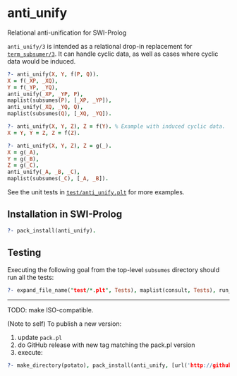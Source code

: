 # anti_unify
Relational anti-unification for SWI-Prolog

`anti_unify/3` is intended as a relational drop-in replacement for [`term_subsumer/3`](https://www.swi-prolog.org/pldoc/doc_for?object=term_subsumer/3). It can handle cyclic data, as well as cases where cyclic data would be induced.

```prolog
?- anti_unify(X, Y, f(P, Q)).
X = f(_XP, _XQ),
Y = f(_YP, _YQ),
anti_unify(_XP, _YP, P),
maplist(subsumes(P), [_XP, _YP]),
anti_unify(_XQ, _YQ, Q),
maplist(subsumes(Q), [_XQ, _YQ]).

?- anti_unify(X, Y, Z), Z = f(Y). % Example with induced cyclic data.
X = Y, Y = Z, Z = f(Z).

?- anti_unify(X, Y, Z), Z = g(_).
X = g(_A),
Y = g(_B),
Z = g(_C),
anti_unify(_A, _B, _C),
maplist(subsumes(_C), [_A, _B]).
```

See the unit tests in [`test/anti_unify.plt`](test/anti_unify.plt) for more examples.

## Installation in SWI-Prolog

```prolog
?- pack_install(anti_unify).
```

## Testing

Executing the following goal from the top-level `subsumes` directory should run all the tests:
```prolog
?- expand_file_name("test/*.plt", Tests), maplist(consult, Tests), run_tests.
```

---

TODO: make ISO-compatible.

(Note to self) To publish a new version:
1. update `pack.pl`
2. do GitHub release with new tag matching the pack.pl version
3. execute:
```prolog
?- make_directory(potato), pack_install(anti_unify, [url('http://github.com/GeoffChurch/anti_unify/archive/13.17.zip'), package_directory(potato)]).
```
